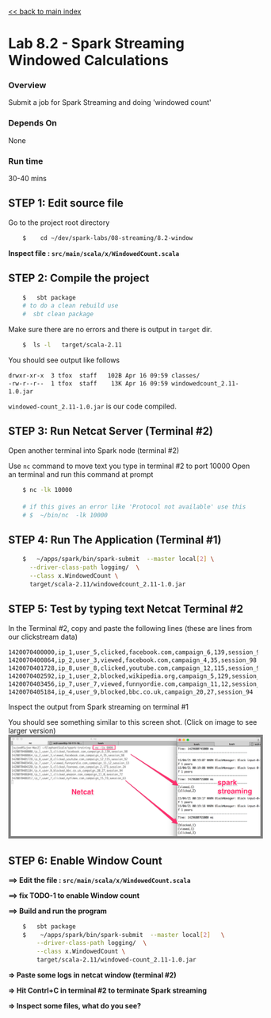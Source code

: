 <link rel='stylesheet' href='../../assets/css/main.css'/>

[<< back to main index](../../README.md)

# Lab 8.2 - Spark Streaming Windowed Calculations

### Overview
Submit a job for Spark Streaming and doing 'windowed count'

### Depends On
None

### Run time
30-40 mins


## STEP 1: Edit source file
Go to the project root directory
```bash
    $    cd ~/dev/spark-labs/08-streaming/8.2-window
```

**Inspect file : `src/main/scala/x/WindowedCount.scala`**  


## STEP 2: Compile the project

```bash
    $   sbt package
    # to do a clean rebuild use
    #  sbt clean package
```

Make sure there are no errors and there is output in `target` dir.
```bash
    $  ls -l   target/scala-2.11
```

You should see output like follows

```console
drwxr-xr-x  3 tfox  staff   102B Apr 16 09:59 classes/
-rw-r--r--  1 tfox  staff    13K Apr 16 09:59 windowedcount_2.11-1.0.jar
```

`windowed-count_2.11-1.0.jar`  is our code compiled.

## STEP 3: Run Netcat Server (Terminal #2)
Open another terminal into Spark node (terminal #2)

Use `nc` command to move text you type in terminal #2 to port 10000
Open an terminal and run this command at prompt

```bash
    $ nc -lk 10000

    # if this gives an error like 'Protocol not available' use this
    # $  ~/bin/nc  -lk 10000
```


## STEP 4: Run The Application  (Terminal #1)
```bash
    $   ~/apps/spark/bin/spark-submit  --master local[2] \
      --driver-class-path logging/  \
      --class x.WindowedCount \
      target/scala-2.11/windowedcount_2.11-1.0.jar
```



## STEP 5:  Test by typing text Netcat Terminal #2

In the Terminal #2, copy and paste the following lines (these are lines from our clickstream data)
```
1420070400000,ip_1,user_5,clicked,facebook.com,campaign_6,139,session_98
1420070400864,ip_2,user_3,viewed,facebook.com,campaign_4,35,session_98
1420070401728,ip_8,user_8,clicked,youtube.com,campaign_12,115,session_92
1420070402592,ip_1,user_2,blocked,wikipedia.org,campaign_5,129,session_91
1420070403456,ip_7,user_7,viewed,funnyordie.com,campaign_11,12,session_13
1420070405184,ip_4,user_9,blocked,bbc.co.uk,campaign_20,27,session_94
```

Inspect the output from Spark streaming on terminal #1

You should see something similar to this screen shot.
(Click on image to see larger version)   
<a href="../../assets/images/8.2-streaming-small.png"><img src="../../assets/images/8.2-streaming-small.png" style="border: 5px solid grey; max-width:100%;"/></a>


## STEP 6: Enable Window Count
**==> Edit the file : `src/main/scala/x/WindowedCount.scala`**  

**==> fix TODO-1 to enable Window count**

**==> Build and run the program**
```bash
    $   sbt package
    $    ~/apps/spark/bin/spark-submit  --master local[2]   \
        --driver-class-path logging/  \
        --class x.WindowedCount \
        target/scala-2.11/windowed-count_2.11-1.0.jar
```

**=> Paste some logs in netcat window (terminal #2)**

**=> Hit Contrl+C in terminal #2 to terminate Spark streaming**

**=> Inspect some files, what do you see?**
